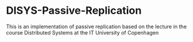 # DISYS-Passive-Replication
This is an implementation of passive replication based on the lecture in the course Distributed Systems at the IT University of Copenhagen
